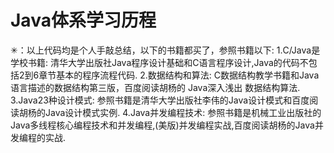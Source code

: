 # Java体系学习历程
✳：以上代码均是个人手敲总结，以下的书籍都买了，参照书籍以下:
1.C/Java是学校书籍:       清华大学出版社Java程序设计基础和C语言程序设计,Java的代码不包括2到6章节基本的程序流程代码.
2.数据结构和算法:          C数据结构教学书籍和Java语言描述的数据结构第三版，百度阅读胡杨的 Java深入浅出 数据结构算法.
3.Java23种设计模式:       参照书籍是清华大学出版社李伟的Java设计模式和百度阅读胡杨的Java设计模式实例.
4.Java并发编程技术:       参照书籍是机械工业出版社的Java多线程核心编程技术和并发编程,(美版)并发编程实战,百度阅读胡杨的Java并发编程的实战.

